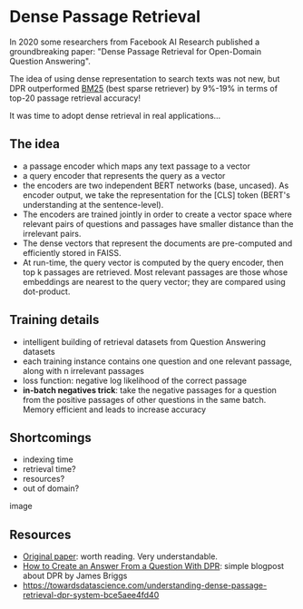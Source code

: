 # Dense Passage Retrieval

In 2020 some researchers from Facebook AI Research published a groundbreaking paper: "Dense Passage Retrieval for Open-Domain Question Answering".

The idea of using dense representation to search texts was not new, but DPR outperformed [BM25](sparse-bm25.md) (best sparse retriever) by 9%-19% in terms of top-20 passage retrieval accuracy!

It was time to adopt dense retrieval in real applications...

## The idea
- a passage encoder which maps any text passage to a vector
- a query encoder that represents the query as a vector
- the encoders are two independent BERT networks (base, uncased). As encoder output, we take the representation for the \[CLS\] token (BERT's understanding at the sentence-level).
- The encoders are trained jointly in order to create a vector space where relevant pairs of questions and passages have smaller distance than the irrelevant pairs.
- The dense vectors that represent the documents are pre-computed and efficiently stored in FAISS.
- At run-time, the query vector is computed by the query encoder, then top k passages are retrieved. Most relevant passages are those whose embeddings are nearest to the query vector; they are compared using dot-product.

## Training details
- intelligent building of retrieval datasets from Question Answering datasets
- each training instance contains one question and one relevant passage, along with n irrelevant passages 
- loss function: negative log likelihood of the correct passage
- **in-batch negatives trick**: take the negative passages for a question from the positive passages of other questions in the same batch. Memory efficient and leads to increase accuracy

## Shortcomings
- indexing time
- retrieval time?
- resources?
- out of domain?

image

## Resources
- [Original paper](https://arxiv.labs.arxiv.org/html/2004.04906): worth reading. Very understandable.
- [How to Create an Answer From a Question With DPR](https://towardsdatascience.com/how-to-create-an-answer-from-a-question-with-dpr-d76e29cc5d60): simple blogpost about DPR by James Briggs
- https://towardsdatascience.com/understanding-dense-passage-retrieval-dpr-system-bce5aee4fd40